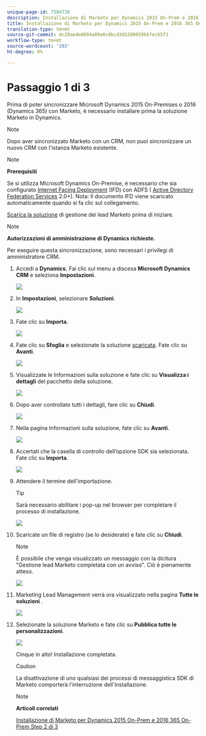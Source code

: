 ```yaml
---
unique-page-id: 7504736
description: Installazione di Marketo per Dynamics 2015 On-Prem e 2016 365 On-Prem Step 1 di 3 - Marketo Docs - Documentazione prodotto
title: Installazione di Marketo per Dynamics 2015 On-Prem e 2016 365 On-Prem Step 1 di 3
translation-type: tm+mt
source-git-commit: dc20aede0894a09e6c0bcd3d1580859b5fecb5f1
workflow-type: tm+mt
source-wordcount: '293'
ht-degree: 0%

---
```



# Passaggio 1 di 3

<!--Install Marketo for Dynamics 2015 On-Prem and 2016 365 On-Prem Step 1 of 3-->

Prima di poter sincronizzare Microsoft Dynamics 2015 On-Premises o 2016 (Dynamics 365) con Marketo, è necessario installare prima la soluzione Marketo in Dynamics.

>[!NOTE]
>
>Dopo aver sincronizzato Marketo con un CRM, non puoi sincronizzare un nuovo CRM con l&#39;istanza Marketo esistente.

>[!NOTE]
>
>**Prerequisiti**
>
>Se si utilizza Microsoft Dynamics On-Premise, è necessario che sia configurato [Internet Facing Deployment](http://www.microsoft.com/en-us/download/confirmation.aspx?id=41701) (IFD) con ADFS ( [Active Directory Federation Services](https://msdn.microsoft.com/en-us/library/bb897402.aspx) 2.0+). Nota: Il documento IFD viene scaricato automaticamente quando si fa clic sul collegamento.
>
>[Scarica la soluzione](../../../../../product-docs/crm-sync/microsoft-dynamics-sync/sync-setup/download-the-marketo-lead-management-solution.md) di gestione dei lead Marketo prima di iniziare.

>[!NOTE]
>
>**Autorizzazioni di amministrazione di Dynamics richieste.**
>
>Per eseguire questa sincronizzazione, sono necessari i privilegi di amministratore CRM.

1. Accedi a **Dynamics.** Fai clic sul menu a discesa **Microsoft Dynamics CRM** e seleziona **Impostazioni**.

   ![](assets/image2015-3-19-8-33-29.png)

1. In **Impostazioni**, selezionare **Soluzioni**.

   ![](assets/image2015-3-19-8-33-3.png)

1. Fate clic su **Importa**.

   ![](assets/image2015-3-19-8-34-8.png)

1. Fate clic su **Sfoglia** e selezionate la soluzione [scaricata](../../../../../product-docs/crm-sync/microsoft-dynamics-sync/sync-setup/download-the-marketo-lead-management-solution.md). Fate clic su **Avanti**.

   ![](assets/image2015-3-19-9-20-56.png)

1. Visualizzate le Informazioni sulla soluzione e fate clic su **Visualizza i dettagli** del pacchetto della soluzione.

   ![](assets/image2015-11-18-11-12-8.png)

1. Dopo aver controllato tutti i dettagli, fare clic su **Chiudi**.

   ![](assets/step6.png)

1. Nella pagina Informazioni sulla soluzione, fate clic su **Avanti**.

   ![](assets/image2015-3-19-9-21-50.png)

1. Accertati che la casella di controllo dell’opzione SDK sia selezionata. Fate clic su **Importa**.

   ![](assets/image2015-3-19-9-19-12.png)

1. Attendere il termine dell&#39;importazione.

   >[!TIP]
   >
   >Sarà necessario abilitare i pop-up nel browser per completare il processo di installazione.

   ![](assets/image2015-3-11-11-34-9.png)

1. Scaricate un file di registro (se lo desiderate) e fate clic su **Chiudi**.

   >[!NOTE]
   >
   >È possibile che venga visualizzato un messaggio con la dicitura &quot;Gestione lead Marketo completata con un avviso&quot;. Ciò è pienamente atteso.

   ![](assets/image2015-3-13-9-54-39.png)

1. Marketing Lead Management verrà ora visualizzato nella pagina **Tutte le soluzioni** .

   ![](assets/image2015-3-19-8-40-38.png)

1. Selezionate la soluzione Marketo e fate clic su **Pubblica tutte le personalizzazioni**.

   ![](assets/image2015-3-19-8-41-21.png)

   Cinque in alto! Installazione completata.

   >[!CAUTION]
   >
   >La disattivazione di uno qualsiasi dei processi di messaggistica SDK di Marketo comporterà l&#39;interruzione dell&#39;installazione.

   >[!NOTE]
   >
   >**Articoli correlati**
   >
   >
   >[Installazione di Marketo per Dynamics 2015 On-Prem e 2016 365 On-Prem Step 2 di 3](step-2-of-3-set-up.md)
